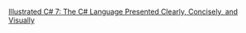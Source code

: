 [Illustrated C# 7: The C# Language Presented Clearly, Concisely, and Visually](https://www.apress.com/us/book/9781484232873)